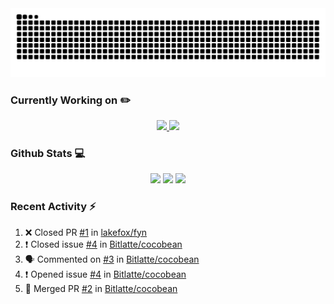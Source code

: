 <div align='center'>
  <img src='https://raw.githubusercontent.com/lakefox/lakefox/output/github-snake.svg' />
</div>

### Currently Working on :pencil2:
<div align='center'>
  <a href='https://github.com/lakefox/CARD_SAT'>
    <img width='49.5%' src='https://github-readme-stats.vercel.app/api/pin/?username=lakefox&repo=CARD_SAT' />
  </a>
  <a href='https://github.com/lakefox/p2p-network'>
    <img width='49.5%' src='https://github-readme-stats.vercel.app/api/pin/?username=lakefox&repo=p2p-network' />
  </a>
</div>

### Github Stats :computer:
<div align='center'>
  <img width='49.5%' src='https://github-readme-stats.vercel.app/api?username=lakefox&show_icons=true&hide_border=true' />
  <img width='49.5%' src='https://github-readme-streak-stats.herokuapp.com/?user=lakefox&hide_border=true' />
  <img width='99%'  src='https://activity-graph.herokuapp.com/graph?username=lakefox&theme=minimal&hide_border=true' />
</div>

### Recent Activity :zap:
<!--START_SECTION:activity-->
1. ❌ Closed PR [#1](https://github.com/lakefox/fyn/pull/1) in [lakefox/fyn](https://github.com/lakefox/fyn)
2. ❗️ Closed issue [#4](https://github.com/Bitlatte/cocobean/issues/4) in [Bitlatte/cocobean](https://github.com/Bitlatte/cocobean)
3. 🗣 Commented on [#3](https://github.com/Bitlatte/cocobean/issues/3) in [Bitlatte/cocobean](https://github.com/Bitlatte/cocobean)
4. ❗️ Opened issue [#4](https://github.com/Bitlatte/cocobean/issues/4) in [Bitlatte/cocobean](https://github.com/Bitlatte/cocobean)
5. 🎉 Merged PR [#2](https://github.com/Bitlatte/cocobean/pull/2) in [Bitlatte/cocobean](https://github.com/Bitlatte/cocobean)
<!--END_SECTION:activity-->
